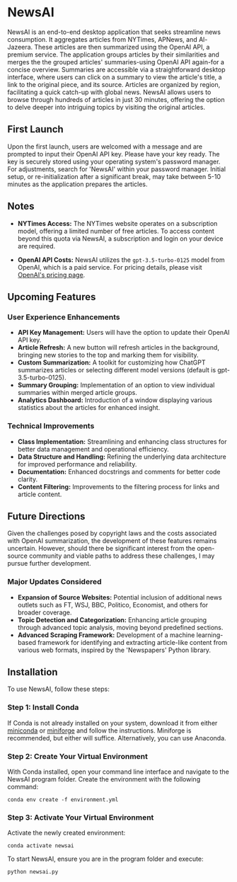 # NewsAI

NewsAI is an end-to-end desktop application that seeks streamline news consumption. It aggregates articles from NYTimes, APNews, and Al-Jazeera. These articles are then summarized using the OpenAI API, a premium service. The application groups articles by their similarities and merges the the grouped articles' summaries-using OpenAI API again-for a concise overview. Summaries are accessible via a straightforward desktop interface, where users can click on a summary to view the article's title, a link to the original piece, and its source. Articles are organized by region, facilitating a quick catch-up with global news. NewsAI allows users to browse through hundreds of articles in just 30 minutes, offering the option to delve deeper into intriguing topics by visiting the original articles.

## First Launch

Upon the first launch, users are welcomed with a message and are prompted to input their OpenAI API key. Please have your key ready. The key is securely stored using your operating system's password manager. For adjustments, search for 'NewsAI' within your password manager. Initial setup, or re-initialization after a significant break, may take between 5-10 minutes as the application prepares the articles.

## Notes

- **NYTimes Access:** The NYTimes website operates on a subscription model, offering a limited number of free articles. To access content beyond this quota via NewsAI, a subscription and login on your device are required.
  
- **OpenAI API Costs:** NewsAI utilizes the `gpt-3.5-turbo-0125` model from OpenAI, which is a paid service. For pricing details, please visit [OpenAI's pricing page](https://openai.com/pricing#language-models).

## Upcoming Features

### User Experience Enhancements

- **API Key Management:** Users will have the option to update their OpenAI API key.
- **Article Refresh:** A new button will refresh articles in the background, bringing new stories to the top and marking them for visibility.
- **Custom Summarization:** A toolkit for customizing how ChatGPT summarizes articles or selecting different model versions (default is gpt-3.5-turbo-0125).
- **Summary Grouping:** Implementation of an option to view individual summaries within merged article groups.
- **Analytics Dashboard:** Introduction of a window displaying various statistics about the articles for enhanced insight.

### Technical Improvements

- **Class Implementation:** Streamlining and enhancing class structures for better data management and operational efficiency.
- **Data Structure and Handling:** Refining the underlying data architecture for improved performance and reliability.
- **Documentation:** Enhanced docstrings and comments for better code clarity.
- **Content Filtering:** Improvements to the filtering process for links and article content.

## Future Directions

Given the challenges posed by copyright laws and the costs associated with OpenAI summarization, the development of these features remains uncertain. However, should there be significant interest from the open-source community and viable paths to address these challenges, I may pursue further development.

### Major Updates Considered

- **Expansion of Source Websites:** Potential inclusion of additional news outlets such as FT, WSJ, BBC, Politico, Economist, and others for broader coverage.
- **Topic Detection and Categorization:** Enhancing article grouping through advanced topic analysis, moving beyond predefined sections.
- **Advanced Scraping Framework:** Development of a machine learning-based framework for identifying and extracting article-like content from various web formats, inspired by the 'Newspapers' Python library.

## Installation

To use NewsAI, follow these steps:

### Step 1: Install Conda

If Conda is not already installed on your system, download it from either [miniconda](https://docs.anaconda.com/free/anaconda/install/index.html) or [miniforge](https://github.com/conda-forge/miniforge) and follow the instructions. Miniforge is recommended, but either will suffice. Alternatively, you can use Anaconda.

### Step 2: Create Your Virtual Environment

With Conda installed, open your command line interface and navigate to the NewsAI program folder. Create the environment with the following command:

```conda env create -f environment.yml```

### Step 3: Activate Your Virtual Environment
Activate the newly created environment:

```conda activate newsai```

To start NewsAI, ensure you are in the program folder and execute:

```python newsai.py```

